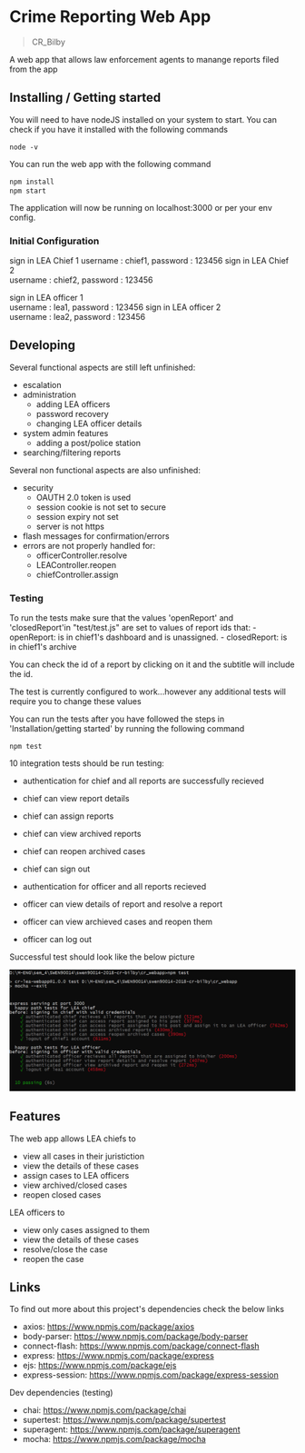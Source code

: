 # Crime Reporting Web App
> CR_Bilby

A web app that allows law enforcement agents to manange reports filed from the app 

## Installing / Getting started

You will need to have nodeJS installed on your system to start. You can check if you have it installed with the following commands

```shell
node -v
```
 You can run the web app with the following command

 ```shell
npm install
npm start
```

The application will now be running on localhost:3000 or per your env config.


### Initial Configuration

sign in LEA Chief 1
username : chief1, password : 123456
sign in LEA Chief 2  
username : chief2, password : 123456

sign in LEA officer 1  
username : lea1, password : 123456
sign in LEA officer 2  
username : lea2, password : 123456

## Developing

Several functional aspects are still left unfinished:
- escalation
- administration
    - adding LEA officers
    - password recovery
    - changing LEA officer details
- system admin features
    - adding a post/police station
- searching/filtering reports 

Several non functional aspects are also unfinished:
- security
    - OAUTH 2.0 token is used
    - session cookie is not set to secure
    - session expiry not set
    - server is not https
- flash messages for confirmation/errors
- errors are not properly handled for:
    - officerController.resolve
    - LEAController.reopen
    - chiefController.assign

### Testing

To run the tests make sure that the values 'openReport' and 'closedReport'in "test/test.js" are set to values of report ids that:
    - openReport: is in chief1's dashboard and is unassigned.
    - closedReport: is in chief1's archive

You can check the id of a report by clicking on it and the subtitle will include the id.

The test is currently configured to work...however any additional tests will require you to change these values

You can run the tests after you have followed the steps in 'Installation/getting started' by running the following command

```shell
npm test
```

10 integration tests should be run testing:
- authentication for chief and all reports are successfully recieved
- chief can view report details
- chief can assign reports
- chief can view archived reports 
- chief can reopen archived cases
- chief can sign out

- authentication for officer and all reports recieved
- officer can view details of report and resolve a report
- officer can view archieved cases and reopen them
- officer can log out

Successful test should look like the below picture

![Integration test output](./integration-tests.PNG)

## Features

The web app allows LEA chiefs to 
* view all cases in their juristiction
* view the details of these cases
* assign cases to LEA officers
* view archived/closed cases
* reopen closed cases

LEA officers to 
* view only cases assigned to them
* view the details of these cases
* resolve/close the case
* reopen the case

## Links

To find out more about this project's dependencies check the below links

- axios: https://www.npmjs.com/package/axios
- body-parser: https://www.npmjs.com/package/body-parser
- connect-flash: https://www.npmjs.com/package/connect-flash
- express: https://www.npmjs.com/package/express
- ejs: https://www.npmjs.com/package/ejs
- express-session: https://www.npmjs.com/package/express-session

Dev dependencies (testing)
- chai: https://www.npmjs.com/package/chai
- supertest: https://www.npmjs.com/package/supertest
- superagent: https://www.npmjs.com/package/superagent
- mocha: https://www.npmjs.com/package/mocha
